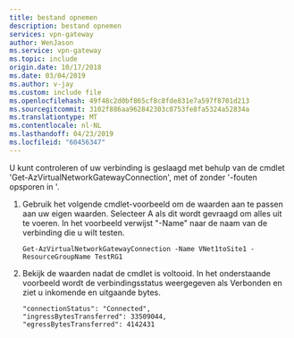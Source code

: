 ```yaml
---
title: bestand opnemen
description: bestand opnemen
services: vpn-gateway
author: WenJason
ms.service: vpn-gateway
ms.topic: include
origin.date: 10/17/2018
ms.date: 03/04/2019
ms.author: v-jay
ms.custom: include file
ms.openlocfilehash: 49f48c2d0bf865cf8c8fde831e7a597f8701d213
ms.sourcegitcommit: 3102f886aa962842303c8753fe8fa5324a52834a
ms.translationtype: MT
ms.contentlocale: nl-NL
ms.lasthandoff: 04/23/2019
ms.locfileid: "60456347"
---
```

U kunt controleren of uw verbinding is geslaagd met behulp van de cmdlet 'Get-AzVirtualNetworkGatewayConnection', met of zonder '-fouten opsporen in '. 

1. Gebruik het volgende cmdlet-voorbeeld om de waarden aan te passen aan uw eigen waarden. Selecteer A als dit wordt gevraagd om alles uit te voeren. In het voorbeeld verwijst "-Name" naar de naam van de verbinding die u wilt testen.

   ```azurepowershell
   Get-AzVirtualNetworkGatewayConnection -Name VNet1toSite1 -ResourceGroupName TestRG1
   ```
2. Bekijk de waarden nadat de cmdlet is voltooid. In het onderstaande voorbeeld wordt de verbindingsstatus weergegeven als Verbonden en ziet u inkomende en uitgaande bytes.
   
   ```
   "connectionStatus": "Connected",
   "ingressBytesTransferred": 33509044,
   "egressBytesTransferred": 4142431
   ```
